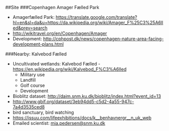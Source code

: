 ##Site
###Copenhagen Amager Fælled Park

* Amagerfælled Park: https://translate.google.com/translate?hl=en&sl=da&u=https://da.wikipedia.org/wiki/Amager_F%25C3%25A6lled&prev=search
* http://wikitravel.org/en/Copenhagen/Amager
* Development: http://cphpost.dk/news/copenhagen-nature-area-facing-development-plans.html

###Nearby: Kalvebod Fælled

* Uncultivated wetlands: Kalvebod Fælled - https://en.wikipedia.org/wiki/Kalvebod_F%C3%A6lled
	* Military use
	* Landfill
	* Golf course
	* Development 
* Bioblitz dataset: http://daim.snm.ku.dk/bioblitz/index.html?event_id=13
* http://www.gbif.org/dataset/3eb94dd5-c5d2-4a55-947c-7a4d3535ced8
* bird sanctuary, bird watching
* https://issuu.com/lifeexhibitions/docs/k__benhavnergr__n_uk_web
* Emailed scientist: mia.pedersen@snm.ku.dk